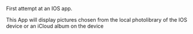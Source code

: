 First attempt at an IOS app.

This App will display pictures chosen from the local photolibrary of the IOS device or an iCloud album on the device
